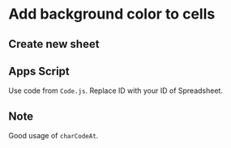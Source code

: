 # Add background color to cells

## Create new sheet

## Apps Script

Use code from `Code.js`. Replace ID with your ID of Spreadsheet.

## Note

Good usage of `charCodeAt`.
